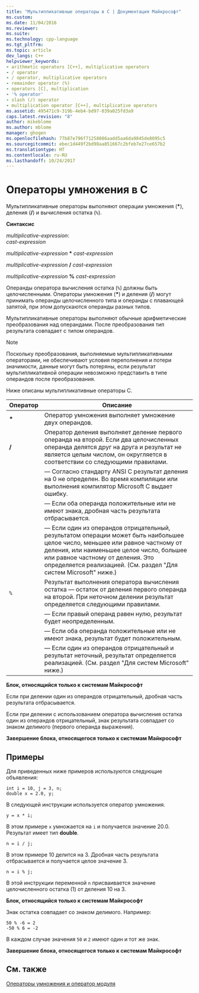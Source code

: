 ```yaml
---
title: "Мультипликативные операторы в C | Документация Майкрософт"
ms.custom: 
ms.date: 11/04/2016
ms.reviewer: 
ms.suite: 
ms.technology: cpp-language
ms.tgt_pltfrm: 
ms.topic: article
dev_langs: C++
helpviewer_keywords:
- arithmetic operators [C++], multiplicative operators
- / operator
- / operator, multiplicative operators
- remainder operator (%)
- operators [C], multiplication
- '% operator'
- slash (/) operator
- multiplication operator [C++], multiplicative operators
ms.assetid: 495471c9-319b-4eb4-bd97-039a025fd3a9
caps.latest.revision: "8"
author: mikeblome
ms.author: mblome
manager: ghogen
ms.openlocfilehash: 77b87e796f71258086aadd5aa6da9845de8095c5
ms.sourcegitcommit: ebec1d449f2bd98aa851667c2bfeb7e27ce657b2
ms.translationtype: HT
ms.contentlocale: ru-RU
ms.lasthandoff: 10/24/2017
---
```

# <a name="c-multiplicative-operators"></a>Операторы умножения в C
Мультипликативные операторы выполняют операции умножения (**\***), деления (**/**) и вычисления остатка (`%`).  
  
 **Синтаксис**  
  
 *multiplicative-expression*:  
 *cast-expression*  
  
 *multiplicative-expression*  **\***  *cast-expression*  
  
 *multiplicative-expression*  **/**  *cast-expression*  
  
 *multiplicative-expression*  **%**  *cast-expression*  
  
 Операнды оператора вычисления остатка (`%`) должны быть целочисленными. Операторы умножения (**\***) и деления (**/**) могут принимать операнды целочисленного типа и операнды с плавающей запятой, при этом допускаются операнды разных типов.  
  
 Мультипликативные операторы выполняют обычные арифметические преобразования над операндами. После преобразования тип результата совпадает с типом операндов.  
  
> [!NOTE]
>  Поскольку преобразования, выполняемые мультипликативными операторами, не обеспечивают условия переполнения и потери значимости, данные могут быть потеряны, если результат мультипликативной операции невозможно представить в типе операндов после преобразования.  
  
 Ниже описаны мультипликативные операторы C.  
  
|Оператор|Описание|  
|--------------|-----------------|  
|**\***|Оператор умножения выполняет умножение двух операндов.|  
|**/**|Оператор деления выполняет деление первого операнда на второй. Если два целочисленных операнда делятся друг на друга и результат не является целым числом, он округляется в соответствии со следующими правилами.|  
||— Согласно стандарту ANSI C результат деления на 0 не определен. Во время компиляции или выполнения компилятор Microsoft C выдает ошибку.|  
||— Если оба операнда положительные или не имеют знака, дробная часть результата отбрасывается.|  
||— Если один из операндов отрицательный, результатом операции может быть наибольшее целое число, меньшее или равное частному от деления, или наименьшее целое число, большее или равное частному от деления. Это определяется реализацией. (См. раздел "Для систем Microsoft" ниже.)|  
|`%`|Результат выполнения оператора вычисления остатка — остаток от деления первого операнда на второй. При неточном делении результат определяется следующими правилами.|  
||— Если правый операнд равен нулю, результат будет неопределенным.|  
||— Если оба операнда положительные или не имеют знака, результат будет положительным.|  
||— Если один из операндов отрицательный и результат неточный, результат определяется реализацией. (См. раздел "Для систем Microsoft" ниже.)|  
  
 **Блок, относящийся только к системам Майкрософт**  
  
 Если при делении один из операндов отрицательный, дробная часть результата отбрасывается.  
  
 Если при делении с использованием оператора вычисления остатка один из операндов отрицательный, знак результата совпадает со знаком делимого (первого операнда выражения).  
  
 **Завершение блока, относящегося только к системам Майкрософт**  
  
## <a name="examples"></a>Примеры  
 Для приведенных ниже примеров используются следующие объявления:  
  
```  
int i = 10, j = 3, n;  
double x = 2.0, y;  
```  
  
 В следующей инструкции используется оператор умножения.  
  
```  
y = x * i;  
```  
  
 В этом примере `x` умножается на `i` и получается значение 20.0. Результат имеет тип **double**.  
  
```  
n = i / j;  
```  
  
 В этом примере 10 делится на 3. Дробная часть результата отбрасывается и получается целое значение 3.  
  
```  
n = i % j;  
```  
  
 В этой инструкции переменной `n` присваивается значение целочисленного остатка (1) от деления 10 на 3.  
  
 **Блок, относящийся только к системам Майкрософт**  
  
 Знак остатка совпадает со знаком делимого. Например:  
  
```  
50 % -6 = 2  
-50 % 6 = -2  
```  
  
 В каждом случае значения `50` и `2` имеют один и тот же знак.  
  
 **Завершение блока, относящегося только к системам Майкрософт**  
  
## <a name="see-also"></a>См. также  
 [Операторы умножения и оператор модуля](../cpp/multiplicative-operators-and-the-modulus-operator.md)